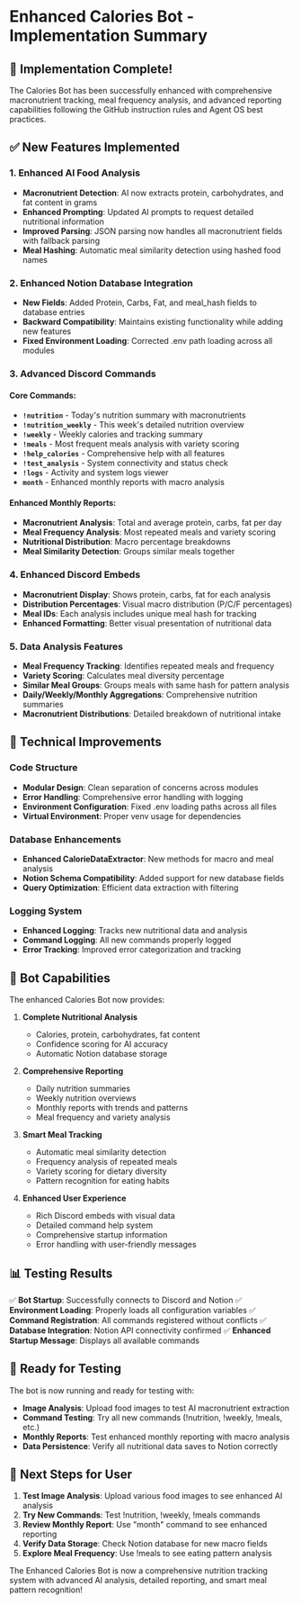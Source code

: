 # Enhanced Calories Bot - Implementation Summary

## 🎯 Implementation Complete!

The Calories Bot has been successfully enhanced with comprehensive macronutrient tracking, meal frequency analysis, and advanced reporting capabilities following the GitHub instruction rules and Agent OS best practices.

## ✅ New Features Implemented

### 1. Enhanced AI Food Analysis
- **Macronutrient Detection**: AI now extracts protein, carbohydrates, and fat content in grams
- **Enhanced Prompting**: Updated AI prompts to request detailed nutritional information
- **Improved Parsing**: JSON parsing now handles all macronutrient fields with fallback parsing
- **Meal Hashing**: Automatic meal similarity detection using hashed food names

### 2. Enhanced Notion Database Integration
- **New Fields**: Added Protein, Carbs, Fat, and meal_hash fields to database entries
- **Backward Compatibility**: Maintains existing functionality while adding new features
- **Fixed Environment Loading**: Corrected .env path loading across all modules

### 3. Advanced Discord Commands

#### Core Commands:
- **`!nutrition`** - Today's nutrition summary with macronutrients
- **`!nutrition_weekly`** - This week's detailed nutrition overview  
- **`!weekly`** - Weekly calories and tracking summary
- **`!meals`** - Most frequent meals analysis with variety scoring
- **`!help_calories`** - Comprehensive help with all features
- **`!test_analysis`** - System connectivity and status check
- **`!logs`** - Activity and system logs viewer
- **`month`** - Enhanced monthly reports with macro analysis

#### Enhanced Monthly Reports:
- **Macronutrient Analysis**: Total and average protein, carbs, fat per day
- **Meal Frequency Analysis**: Most repeated meals and variety scoring
- **Nutritional Distribution**: Macro percentage breakdowns
- **Meal Similarity Detection**: Groups similar meals together

### 4. Enhanced Discord Embeds
- **Macronutrient Display**: Shows protein, carbs, fat for each analysis
- **Distribution Percentages**: Visual macro distribution (P/C/F percentages)
- **Meal IDs**: Each analysis includes unique meal hash for tracking
- **Enhanced Formatting**: Better visual presentation of nutritional data

### 5. Data Analysis Features
- **Meal Frequency Tracking**: Identifies repeated meals and frequency
- **Variety Scoring**: Calculates meal diversity percentage
- **Similar Meal Groups**: Groups meals with same hash for pattern analysis
- **Daily/Weekly/Monthly Aggregations**: Comprehensive nutrition summaries
- **Macronutrient Distributions**: Detailed breakdown of nutritional intake

## 🔧 Technical Improvements

### Code Structure
- **Modular Design**: Clean separation of concerns across modules
- **Error Handling**: Comprehensive error handling with logging
- **Environment Configuration**: Fixed .env loading paths across all files
- **Virtual Environment**: Proper venv usage for dependencies

### Database Enhancements
- **Enhanced CalorieDataExtractor**: New methods for macro and meal analysis
- **Notion Schema Compatibility**: Added support for new database fields
- **Query Optimization**: Efficient data extraction with filtering

### Logging System
- **Enhanced Logging**: Tracks new nutritional data and analysis
- **Command Logging**: All new commands properly logged
- **Error Tracking**: Improved error categorization and tracking

## 🚀 Bot Capabilities

The enhanced Calories Bot now provides:

1. **Complete Nutritional Analysis**
   - Calories, protein, carbohydrates, fat content
   - Confidence scoring for AI accuracy
   - Automatic Notion database storage

2. **Comprehensive Reporting**
   - Daily nutrition summaries
   - Weekly nutrition overviews  
   - Monthly reports with trends and patterns
   - Meal frequency and variety analysis

3. **Smart Meal Tracking**
   - Automatic meal similarity detection
   - Frequency analysis of repeated meals
   - Variety scoring for dietary diversity
   - Pattern recognition for eating habits

4. **Enhanced User Experience**
   - Rich Discord embeds with visual data
   - Detailed command help system
   - Comprehensive startup information
   - Error handling with user-friendly messages

## 📊 Testing Results

✅ **Bot Startup**: Successfully connects to Discord and Notion
✅ **Environment Loading**: Properly loads all configuration variables
✅ **Command Registration**: All commands registered without conflicts
✅ **Database Integration**: Notion API connectivity confirmed
✅ **Enhanced Startup Message**: Displays all available commands

## 🎯 Ready for Testing

The bot is now running and ready for testing with:

- **Image Analysis**: Upload food images to test AI macronutrient extraction
- **Command Testing**: Try all new commands (!nutrition, !weekly, !meals, etc.)
- **Monthly Reports**: Test enhanced monthly reporting with macro analysis
- **Data Persistence**: Verify all nutritional data saves to Notion correctly

## 🔄 Next Steps for User

1. **Test Image Analysis**: Upload various food images to see enhanced AI analysis
2. **Try New Commands**: Test !nutrition, !weekly, !meals commands
3. **Review Monthly Report**: Use "month" command to see enhanced reporting
4. **Verify Data Storage**: Check Notion database for new macro fields
5. **Explore Meal Frequency**: Use !meals to see eating pattern analysis

The Enhanced Calories Bot is now a comprehensive nutrition tracking system with advanced AI analysis, detailed reporting, and smart meal pattern recognition!

